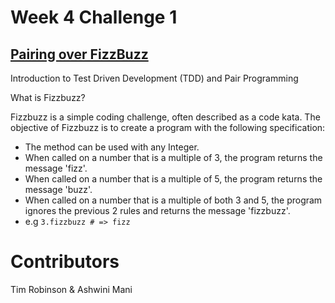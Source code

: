 # Week 4 Challenge 1

## [Pairing over FizzBuzz](https://github.com/makersacademy/pre_course/blob/master/exercises/fizzbuzz.md)
Introduction to Test Driven Development (TDD) and Pair Programming

<p>What is Fizzbuzz?</p>
<p>Fizzbuzz is a simple coding challenge, often described as a code kata. The objective of Fizzbuzz is to create a program with the following specification:</p>

- The method can be used with any Integer.
- When called on a number that is a multiple of 3, the program returns the message 'fizz'.
- When called on a number that is a multiple of 5, the program returns the message 'buzz'.
- When called on a number that is a multiple of both 3 and 5, the program ignores the previous 2 rules and returns the message 'fizzbuzz'.
- e.g ```3.fizzbuzz # => fizz```

# Contributors
Tim Robinson & Ashwini Mani
